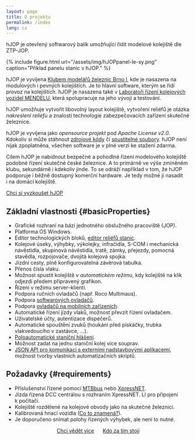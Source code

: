 ```yaml
---
layout: page
title: O projektu
permalink: /index
lang: cz
---
```


hJOP je otevřený softwarový balík umožňující řídit modelové kolejiště dle ZTP-JOP.

{% include figure.html url="/assets/img/hJOPpanel-le-sy.png" caption="Příklad panelu stanic v hJOP." %}

hJOP je vyvíjena [Klubem modelářů železnic Brno I](http://kmz-brno.cz/), kde je
nasazena na modulových i pevných kolejištích. Je to hlavní software, kterým se
řídí provoz na kolejištích. hJOP je nasazena také v [Laboratoři řízení
kolejových vozidel MENDELU](http://lrkv.pef.mendelu.cz/), která spolupracuje na
jeho vývoji a testování.

hJOP umožňuje vytvořit libovolný layout kolejiště, vytvoření reliéfů je otázka
*nakreslení reliéfu* a znalostí technologie zabezpečovacích zařízení skutečné
železnice.

hJOP je vyvíjena jako *opensource projekt* pod *Apache License v2.0*. Kdokoliv si
může stáhnout [zdrojové kódy](https://github.com/kmzbrnoI/) či [spustitelné
soubory](vyzkouset). hJOP není nijak zpoplatněna, všechen software je v plné
verzi ke stažení zdarma.

Cílem hJOP je nabídnout bezpečné a pohodlné řízení modelového kolejiště podobné
řízení skutečné české železnice. A to primárně ve výše zmíněném klubu,
sekundárně i kdekoliv jinde. To se odráží například v tom, že hJOP podporuje
i běžně dostupný komerční hardware. Je tedy možné ji nasadit i na domácí
kolejiště.

<a class="btn btn-center" style="width:250px;" href="vyzkouset">Chci si vyzkoušet hJOP</a>

## Základní vlastnosti {#basicProperties}

 * Grafické rozhraní na bázi jednotného obslužného pracoviště (JOP).
 * Platforma OS Windows.
 * Editor technologických bloků, [editor reliéfů stanic](/hJOPeditor).
 * Kolejové úseky, výhybky, výkolejky, infračidla, S-COM i mechanická návěstidla,
   skupinová návěstidla, tratě, zámky, přejezdy, pomocná stavědla, rozpojovače,
   dvojitá kolejová spojka.
 * Jízdní cesty, plně konfigurovatelná závěrová tabulka.
 * Přenos čísla vlaku.
 * Možnost spustit kolejiště v *automatickém režimu*, kdy kolejiště na klik
   odjezdí předem připravený grafikon.
 * Řízení v režimu server–klienti.
 * Podpora ručních ovladačů (např. Roco Multimaus).
 * Podpora [softwarových ovladačů](/Jerry).
 * Podpora [ovladačů na mobilních zařízeních](/hJOPdriver).
 * Automatické řízení jízdy vlaků, možnost převzít řízení ovladačem.
 * Uživatelské účty, autentizace dispečerů.
 * Automatické spouštění zvuků (houkání před pískáčky, trubka vlakvedoucího
   v zastávce, ...).
 * [Poloautomatické staniční hlášení](https://www.kmz-brno.cz/stanicni-hlaseni/).
 * Možnost zadat na jednu staniční kolej více souprav.
 * [JSON API pro komunikaci s externími nadstavbovými
   aplikacemi](https://github.com/kmzbrnoI/hJOPserver/wiki/ptServer), možnost
   tvorby vlastních automatizačních skriptů.

## Požadavky {#requirements}

 * Příslušenství řízené pomocí [MTBbus](http://mtb.kmz-brno.cz/) nebo [XpressNET](/rcs#xpressnet).
 * Jízda řízená DCC centrálou s rozhraním XpressNET. LI pro připojení k počítači.
 * Kolejiště rozdělené na kolejové obvody jako na skutečné železnici.
 * Kalibrovaná hnací vozidla ([Co to znamená?](http://www.kmz-brno.cz/rychlostni-tabulky-pro-provoz-vozidel-na-klubovnich-kolejistich/)).
 * Je doporučeno snímat polohy řízených výhybek, ale není to nutné.

<div style="text-align:center;">
<a class="btn" style="width:200px; margin: 10px;" href="struct">Chci vědět více</a>
<a class="btn" style="width:200px; margin: 10px;" href="contact">Kdo za tím stojí</a>
</div>
